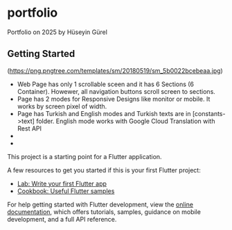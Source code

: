 # portfolio

Portfolio on 2025 by Hüseyin Gürel

## Getting Started

(https://png.pngtree.com/templates/sm/20180519/sm_5b0022bcebeaa.jpg)

- Web Page has only 1 scrollable sceen and it has 6 Sections (6 Container). Howewer, all navigation buttons scroll screen to sections.
- Page has 2 modes for Responsive Designs like monitor or mobile. It works by screen pixel of width.
- Page has Turkish and English modes and Turkish texts are in [constants->text] folder. English mode works with Google Cloud Translation with Rest API
- 
- 








This project is a starting point for a Flutter application.

A few resources to get you started if this is your first Flutter project:

- [Lab: Write your first Flutter app](https://docs.flutter.dev/get-started/codelab)
- [Cookbook: Useful Flutter samples](https://docs.flutter.dev/cookbook)

For help getting started with Flutter development, view the
[online documentation](https://docs.flutter.dev/), which offers tutorials,
samples, guidance on mobile development, and a full API reference.
